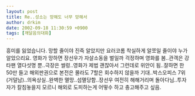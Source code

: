 ```yaml
---
layout: post
title: Re..성소는 망해도 너무 망해서
author: drkim
date: 2002-09-18 11:30:59 +0900
tags: [깨달음의대화]
---
```

흥미를 잃었습니다. 망할 줄이야 진즉 알았지만 요러코롬 착실하게 알쪼일 줄이야 누가 알았으리요. 영화가 망하면 장선우가 자살소동을 벌일까 걱정하며 영화를 봄..관객은 강타팬 열다섯명 뿐..극장은 썰렁..영화가 제법 괜찮아서 그런데로 위안이 됨..잘하면 한 50만 들고 해외판권으로 본전은 몰라도 7할은 회수하지 않을까 기대..박스오피스 7위(거덜남)..의욕상실..완벽한 멸망..섬멸당함..장선우 여전히 해해거리며 돌아다님..투자자가 칼침놓을지 모르니 해외로 도피하는게 어떻수 하고 충고해주고 싶음.